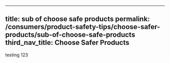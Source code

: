 ---
title: sub of choose safe products
permalink: /consumers/product-safety-tips/choose-safer-products/sub-of-choose-safe-products
third_nav_title: Choose Safer Products
----

testing 123
